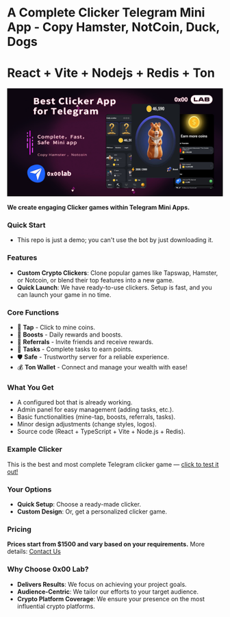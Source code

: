 # A Complete Clicker Telegram Mini App - Copy Hamster, NotCoin, Duck, Dogs
# React + Vite + Nodejs + Redis + Ton

![Best Complete Clicker Telegram Mini App - Copy Hamster, NotCoin](/intro.png)

**We create engaging Clicker games within Telegram Mini Apps.**

### Quick Start
- This repo is just a demo; you can't use the bot by just downloading it.

### Features
- **Custom Crypto Clickers**: Clone popular games like Tapswap, Hamster, or Notcoin, or blend their top features into a new game.
- **Quick Launch**: We have ready-to-use clickers. Setup is fast, and you can launch your game in no time.

### Core Functions
- 🤘 **Tap** - Click to mine coins.
- 🚀 **Boosts** - Daily rewards and boosts.
- 🤝 **Referrals** - Invite friends and receive rewards.
- 📝 **Tasks** - Complete tasks to earn points.
- 🛡 **Safe** - Trustworthy server for a reliable experience.
- 💰 **Ton Wallet** - Connect and manage your wealth with ease!

### What You Get
- A configured bot that is already working.
- Admin panel for easy management (adding tasks, etc.).
- Basic functionalities (mine-tap, boosts, referrals, tasks).
- Minor design adjustments (change styles, logos).
- Source code (React + TypeScript + Vite + Node.js + Redis).

### Example Clicker
This is the best and most complete Telegram clicker game — [click to test it out!](https://t.me/clickertest_new_bot)

### Your Options
- **Quick Setup**: Choose a ready-made clicker.
- **Custom Design**: Or, get a personalized clicker game.

### Pricing
**Prices start from $1500 and vary based on your requirements.** More details: [Contact Us](https://t.me/michael_0x00lab)

### Why Choose 0x00 Lab?
- **Delivers Results**: We focus on achieving your project goals.
- **Audience-Centric**: We tailor our efforts to your target audience.
- **Crypto Platform Coverage**: We ensure your presence on the most influential crypto platforms.
